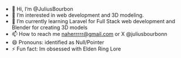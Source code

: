 - 👋 Hi, I’m @JuliusBourbon
- 👀 I’m interested in web development and 3D modeling.
- 🌱 I’m currently learning Laravel for Full Stack web development and Blender for creating 3D models
- 📫 How to reach me naherrrrr@gmail.com or X @juliusbourbonn
- 😄 Pronouns: identified as Null/Pointer
- ⚡ Fun fact: Im obsessed with Elden Ring Lore

<!---
JuliusBourbon/JuliusBourbon is a ✨ special ✨ repository because its `README.md` (this file) appears on your GitHub profile.
You can click the Preview link to take a look at your changes.
--->
